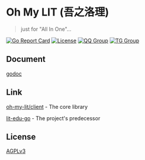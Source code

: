 # Oh My LIT (吾之洛理)

> just for "All In One"...

[![Go Report Card](https://goreportcard.com/badge/github.com/icepie/oh-my-lit)](https://goreportcard.com/badge/github.com/icepie/oh-my-lit)
[![License](https://img.shields.io/github/license/icepie/oh-my-lit)](https://github.com/icepie/oh-my-lit/blob/dev/LICENSE)
[![QQ Group](https://img.shields.io/badge/qq%20group-647027400-red.svg)](https://jq.qq.com/?_wv=1027&k=lz0XyN86)
[![TG Group](https://img.shields.io/badge/tg%20group-lit_edu-blue.svg)](https://t.me/lit_edu)

## Document

[godoc](https://pkg.go.dev/github.com/icepie/oh-my-lit)

## Link

[oh-my-lit/client](https://github.com/icepie/oh-my-lit/tree/main/client) - The core library

[lit-edu-go](https://github.com/icepie/oh-my-lit/tree/main-outdate) - The project's predecessor

## License

[AGPLv3](https://github.com/icepie/lit-edu-go/blob/main/LICENSE)